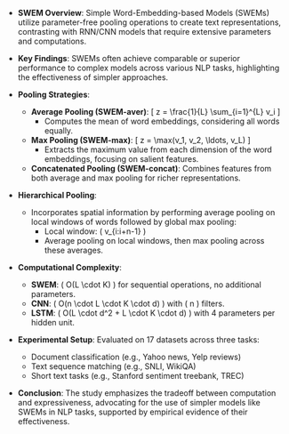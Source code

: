 - **SWEM Overview**: Simple Word-Embedding-based Models (SWEMs) utilize parameter-free pooling operations to create text representations, contrasting with RNN/CNN models that require extensive parameters and computations.

- **Key Findings**: SWEMs often achieve comparable or superior performance to complex models across various NLP tasks, highlighting the effectiveness of simpler approaches.

- **Pooling Strategies**:
  - **Average Pooling (SWEM-aver)**: 
    \[
    z = \frac{1}{L} \sum_{i=1}^{L} v_i
    \]
    - Computes the mean of word embeddings, considering all words equally.
  - **Max Pooling (SWEM-max)**: 
    \[
    z = \max(v_1, v_2, \ldots, v_L)
    \]
    - Extracts the maximum value from each dimension of the word embeddings, focusing on salient features.
  - **Concatenated Pooling (SWEM-concat)**: Combines features from both average and max pooling for richer representations.

- **Hierarchical Pooling**: 
  - Incorporates spatial information by performing average pooling on local windows of words followed by global max pooling:
    - Local window: \( v_{i:i+n-1} \)
    - Average pooling on local windows, then max pooling across these averages.

- **Computational Complexity**:
  - **SWEM**: \( O(L \cdot K) \) for sequential operations, no additional parameters.
  - **CNN**: \( O(n \cdot L \cdot K \cdot d) \) with \( n \) filters.
  - **LSTM**: \( O(L \cdot d^2 + L \cdot K \cdot d) \) with 4 parameters per hidden unit.

- **Experimental Setup**: Evaluated on 17 datasets across three tasks:
  - Document classification (e.g., Yahoo news, Yelp reviews)
  - Text sequence matching (e.g., SNLI, WikiQA)
  - Short text tasks (e.g., Stanford sentiment treebank, TREC)

- **Conclusion**: The study emphasizes the tradeoff between computation and expressiveness, advocating for the use of simpler models like SWEMs in NLP tasks, supported by empirical evidence of their effectiveness.